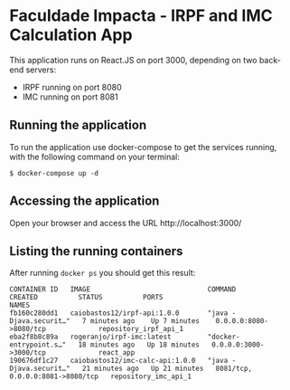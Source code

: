 # Faculdade Impacta - IRPF and IMC Calculation App

This application runs on React.JS on port 3000, depending on two back-end servers:
- IRPF running on port 8080
- IMC running on port 8081


## Running the application
To run the application use docker-compose to get the services running, with the following command on your terminal:

``` shell
$ docker-compose up -d
```

## Accessing the application
Open your browser and access the URL http://localhost:3000/


## Listing the running containers
After running `docker ps` you should get this result:

``` shell
CONTAINER ID   IMAGE                             COMMAND                  CREATED          STATUS          PORTS                              NAMES
fb160c280dd1   caiobastos12/irpf-api:1.0.0       "java -Djava.securit…"   7 minutes ago    Up 7 minutes    0.0.0.0:8080->8080/tcp             repository_irpf_api_1
eba2f8b8c89a   rogeranjo/irpf-imc:latest         "docker-entrypoint.s…"   18 minutes ago   Up 18 minutes   0.0.0.0:3000->3000/tcp             react_app
190676df1c27   caiobastos12/imc-calc-api:1.0.0   "java -Djava.securit…"   21 minutes ago   Up 21 minutes   8081/tcp, 0.0.0.0:8081->8080/tcp   repository_imc_api_1
```